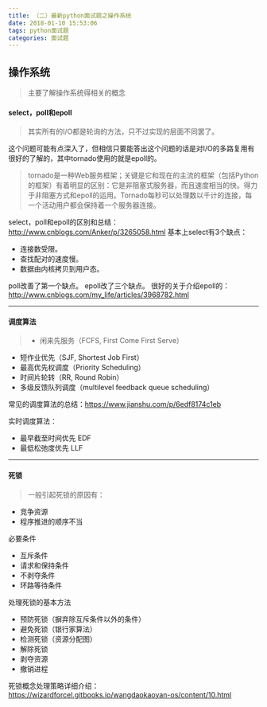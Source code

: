 ```yaml
---
title: （二）最新python面试题之操作系统
date: 2018-01-10 15:53:06
tags: python面试题
categories: 面试题
---
```



## 操作系统
> 主要了解操作系统得相关的概念

#### select，poll和epoll
> 其实所有的I/O都是轮询的方法，只不过实现的层面不同罢了。

这个问题可能有点深入了，但相信只要能答出这个问题的话是对I/O的多路复用有很好的了解的，其中tornado使用的就是epoll的。
> tornado是一种Web服务框架；关键是它和现在的主流的框架（包括Python的框架）有着明显的区别：它是非阻塞式服务器，而且速度相当的快。得力于非阻塞方式和epoll的运用。Tornado每秒可以处理数以千计的连接，每一个活动用户都会保持着一个服务器连接。

select，poll和epoll的区别和总结：http://www.cnblogs.com/Anker/p/3265058.html
基本上select有3个缺点：
- 连接数受限。
- 查找配对的速度慢。
- 数据由内核拷贝到用户态。

poll改善了第一个缺点。
epoll改了三个缺点。
很好的关于介绍epoll的：http://www.cnblogs.com/my_life/articles/3968782.html


---
#### 调度算法
> - 闲来先服务（FCFS, First Come First Serve）
- 短作业优先（SJF, Shortest Job First）
- 最高优先权调度（Priority Scheduling）
- 时间片轮转（RR, Round Robin）
- 多级反馈队列调度（multilevel feedback queue scheduling）

常见的调度算法的总结：https://www.jianshu.com/p/6edf8174c1eb

实时调度算法：
- 最早截至时间优先 EDF
- 最低松弛度优先 LLF

---
#### 死锁
> 一般引起死锁的原因有：
- 竞争资源
- 程序推进的顺序不当

必要条件
- 互斥条件
- 请求和保持条件
- 不剥夺条件
- 环路等待条件

处理死锁的基本方法
- 预防死锁（摒弃除互斥条件以外的条件）
- 避免死锁（银行家算法）
- 检测死锁（资源分配图）
- 解除死锁
 - 剥夺资源
 - 撤销进程
 
 
 死锁概念处理策略详细介绍：https://wizardforcel.gitbooks.io/wangdaokaoyan-os/content/10.html
 
 
